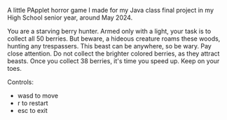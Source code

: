 A little PApplet horror game I made for my Java class final project in my High School senior year, around May 2024.

You are a starving berry hunter. Armed only with a light, your task is to collect all 50 berries.
But beware, a hideous creature roams these woods, hunting any trespassers. This beast can be anywhere, so be wary.
Pay close attention. Do not collect the brighter colored berries, as they attract beasts.
Once you collect 38 berries, it's time you speed up. Keep on your toes.

Controls:
- wasd to move
- r to restart
- esc to exit
